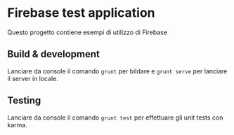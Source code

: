# Firebase test application

Questo progetto contiene esempi di utilizzo di Firebase 

## Build & development

Lanciare da console il comando `grunt` per bildare e  `grunt serve` per lanciare il server in locale.

## Testing

Lanciare da console il comando `grunt test` per effettuare gli unit tests con karma.

